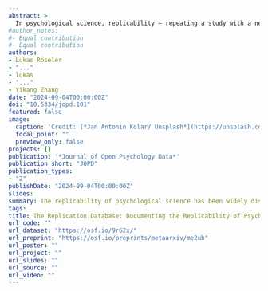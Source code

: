 ```yaml
---
abstract: >
  In psychological science, replicability — repeating a study with a new sample achieving consistent results (Parsons et al., 2022) — is critical for affirming the validity of scientific findings. Despite its importance, replication efforts are few and far between in psychological science with many attempts failing to corroborate past findings. This scarcity, compounded by the difficulty in accessing replication data, jeopardizes the efficient allocation of research resources and impedes scientific advancement. Addressing this crucial gap, we present the Replication Database (https://forrt-replications.shinyapps.io/fred_explorer), a novel platform hosting 1,239 original findings paired with replication findings. The infrastructure of this database allows researchers to submit, access, and engage with replication findings. The database makes replications visible, easily findable via a graphical user interface, and tracks replication rates across various factors, such as publication year or journal. This will facilitate future efforts to evaluate the robustness of psychological research.
#author_notes:
#- Equal contribution
#- Equal contribution
authors:
- Lukas Röseler
- "..."
- lukas
- "..."
- Yikang Zhang
date: "2024-09-04T00:00:00Z"
doi: "10.5334/jopd.101"
featured: false
image:
  caption: 'Credit: [*Jan Antonin Kolar/ Unsplash*](https://unsplash.com/photos/brown-wooden-drawer-lRoX0shwjUQ?utm_content=creditCopyText&utm_medium=referral&utm_source=unsplash)'
  focal_point: ""
  preview_only: false
projects: []
publication: '*Journal of Open Psychology Data*'
publication_short: "JOPD"
publication_types:
- "2"
publishDate: "2024-09-04T00:00:00Z"
slides: 
summary: The replicability of psychological science has been widely discussed since the Reproducibility Project back in 2015. This paper introduces the Replication Database, a platform that hosts 1,239 original findings paired with replication findings. In addition to supporting research on replicability in general, this dynamic database is intended to make it easier to find replications of specific studies, and thus base teaching and research on more robust evidence.
tags:
title: The Replication Database: Documenting the Replicability of Psychological Science
url_code: ""
url_dataset: "https://osf.io/9r62x/"
url_preprint: "https://osf.io/preprints/metaarxiv/me2ub"
url_poster: ""
url_project: ""
url_slides: ""
url_source: ""
url_video: ""
---
```



